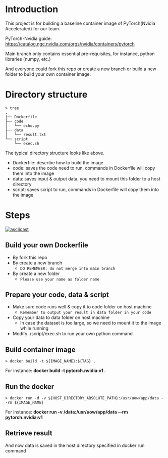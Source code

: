 # Introduction
This project is for building a baseline container image of PyTorch(Nvidia Accelerated) for our team.

PyTorch-Nvidia guide: https://catalog.ngc.nvidia.com/orgs/nvidia/containers/pytorch

Main branch only contains essential pre-requisites, for instance, python libraries (numpy, etc.)

And everyone could fork this repo or create a new branch or build a new folder to build your own container image.

# Directory structure
```shell
> tree
.
├── Dockerfile
├── code
│   └── echo.py
├── data
│   └── result.txt
└── script
    └── exec.sh
```

The typical directory structure looks like above.
* Dockerfile: describe how to build the image
* code: saves the code need to run, commands in Dockerfile will copy them into the image
* data: saves input & output data, you need to mount this folder to a host directory
* script: saves script to run, commands in Dockerfile will copy them into the image

# Steps
[![asciicast](https://asciinema.org/a/513305.svg)](https://asciinema.org/a/513305)
## Build your own Dockerfile
* By fork this repo
* By create a new branch
  * `DO REMEMBER: do not merge into main branch`
* By create a new folder
  * `Please use your name as folder name`

## Prepare your code, data & script
* Make sure code runs well & copy it to code folder on host machine
  * `Remember to output your result in data folder in your code`
* Copy your data to data folder on host machine
  * In case the dataset is too large, so we need to mount it to the image while running
* Modify ./script/exec.sh to run your own python command

## Build container image
```shell
> docker build -t ${IMAGE_NAME}:${TAG} .
```
For instance: **docker build -t pytorch.nvidia:v1 .**

## Run the docker
```shell
> docker run -d -v ${HOST_DIRECTORY_ABSOLUTE_PATH}:/usr/uow/app/data --rm ${IMAGE_NAME}  
```
For instance: **docker run -v /data:/usr/uow/app/data --rm pytorch.nvidia:v1**

## Retrieve result
And now data is saved in the host directory specified in docker run command